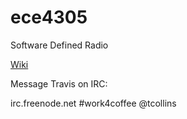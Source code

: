 ece4305
=======

Software Defined Radio

[Wiki](https://github.com/WiLab/ece4305/wiki)

Message Travis on IRC:

irc.freenode.net #work4coffee @tcollins

